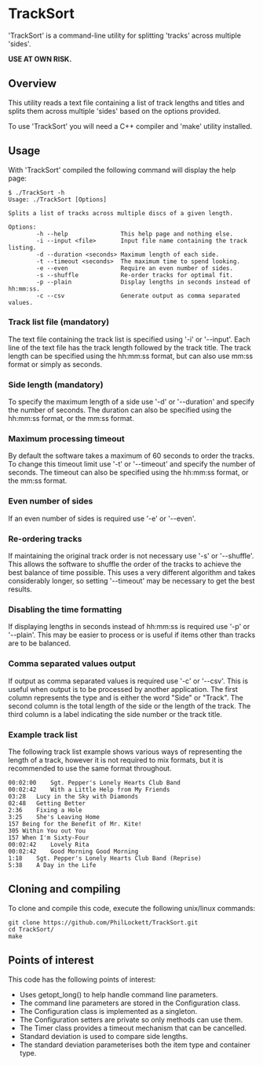 # TrackSort
'TrackSort' is a command-line utility for splitting 'tracks' across multiple
'sides'.

**USE AT OWN RISK.**

## Overview
This utility reads a text file containing a list of track lengths and titles
and splits them across multiple 'sides' based on the options provided.

To use 'TrackSort' you will need a C++ compiler and 'make' utility installed. 

## Usage
With 'TrackSort' compiled the following command will display the help page:

    $ ./TrackSort -h
    Usage: ./TrackSort [Options]

    Splits a list of tracks across multiple discs of a given length.

    Options:
            -h --help               This help page and nothing else.
            -i --input <file>       Input file name containing the track listing.
            -d --duration <seconds> Maximum length of each side.
            -t --timeout <seconds>  The maximum time to spend looking.
            -e --even               Require an even number of sides.
            -s --shuffle            Re-order tracks for optimal fit.
            -p --plain              Display lengths in seconds instead of hh:mm:ss.
            -c --csv                Generate output as comma separated values.

### Track list file (mandatory)
The text file containing the track list is specified using '-i' or '--input'.
Each line of the text file has the track length followed by the track title.
The track length can be specified using the hh:mm:ss format, but can also use
mm:ss format or simply as seconds.

### Side length (mandatory)
To specify the maximum length of a side use '-d' or '--duration' and specify
the number of seconds. The duration can also be specified using the hh:mm:ss
format, or the mm:ss format.

### Maximum processing timeout
By default the software takes a maximum of 60 seconds to order the tracks. To
change this timeout limit use '-t' or '--timeout' and specify the number of
seconds. The timeout can also be specified using the hh:mm:ss format, or the
mm:ss format.

### Even number of sides
If an even number of sides is required use '-e' or '--even'.

### Re-ordering tracks
If maintaining the original track order is not necessary use '-s' or 
'--shuffle'. This allows the software to shuffle the order of the tracks to
achieve the best balance of time possible. This uses a very different
algorithm and takes considerably longer, so setting '--timeout' may be
necessary to get the best results.

### Disabling the time formatting
If displaying lengths in seconds instead of hh:mm:ss is required use '-p' or
'--plain'. This may be easier to process or is useful if items other than
tracks are to be balanced.

### Comma separated values output
If output as comma separated values is required use '-c' or '--csv'. This is 
useful when output is to be processed by another application. The first column
represents the type and is either the word "Side" or "Track". The second column
is the total length of the side or the length of the track. The third column is
a label indicating the side number or the track title.

### Example track list
The following track list example shows various ways of representing the length
of a track, however it is not required to mix formats, but it is recommended to
use the same format throughout.

    00:02:00	Sgt. Pepper's Lonely Hearts Club Band
    00:02:42	With a Little Help from My Friends
    03:28	Lucy in the Sky with Diamonds
    02:48	Getting Better
    2:36	Fixing a Hole
    3:25	She's Leaving Home
    157	Being for the Benefit of Mr. Kite!
    305	Within You out You
    157	When I'm Sixty-Four
    00:02:42	Lovely Rita
    00:02:42	Good Morning Good Morning
    1:18	Sgt. Pepper's Lonely Hearts Club Band (Reprise)
    5:38	A Day in the Life

## Cloning and compiling
To clone and compile this code, execute the following unix/linux commands:

    git clone https://github.com/PhilLockett/TrackSort.git
    cd TrackSort/
    make

## Points of interest
This code has the following points of interest:

  * Uses getopt_long() to help handle command line parameters.
  * The command line parameters are stored in the Configuration class.
  * The Configuration class is implemented as a singleton.
  * The Configuration setters are private so only methods can use them.
  * The Timer class provides a timeout mechanism that can be cancelled.
  * Standard deviation is used to compare side lengths.
  * The standard deviation parameterises both the item type and container type.

